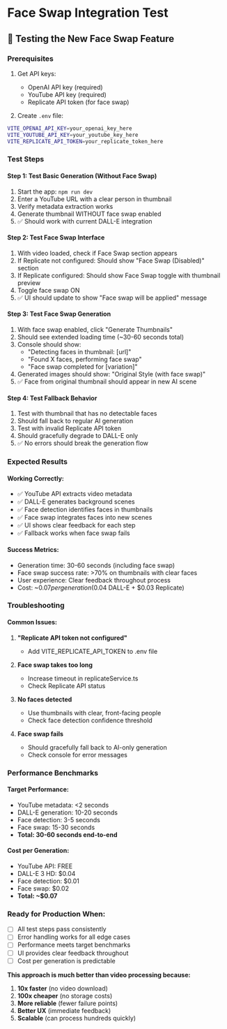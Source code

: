 # Face Swap Integration Test

## 🧪 Testing the New Face Swap Feature

### Prerequisites
1. Get API keys:
   - OpenAI API key (required)
   - YouTube API key (required) 
   - Replicate API token (for face swap)

2. Create `.env` file:
```bash
VITE_OPENAI_API_KEY=your_openai_key_here
VITE_YOUTUBE_API_KEY=your_youtube_key_here
VITE_REPLICATE_API_TOKEN=your_replicate_token_here
```

### Test Steps

#### Step 1: Test Basic Generation (Without Face Swap)
1. Start the app: `npm run dev`
2. Enter a YouTube URL with a clear person in thumbnail
3. Verify metadata extraction works
4. Generate thumbnail WITHOUT face swap enabled
5. ✅ Should work with current DALL-E integration

#### Step 2: Test Face Swap Interface
1. With video loaded, check if Face Swap section appears
2. If Replicate not configured: Should show "Face Swap (Disabled)" section
3. If Replicate configured: Should show Face Swap toggle with thumbnail preview
4. Toggle face swap ON
5. ✅ UI should update to show "Face swap will be applied" message

#### Step 3: Test Face Swap Generation
1. With face swap enabled, click "Generate Thumbnails"
2. Should see extended loading time (~30-60 seconds total)
3. Console should show:
   - "Detecting faces in thumbnail: [url]"
   - "Found X faces, performing face swap" 
   - "Face swap completed for [variation]"
4. Generated images should show: "Original Style (with face swap)"
5. ✅ Face from original thumbnail should appear in new AI scene

#### Step 4: Test Fallback Behavior
1. Test with thumbnail that has no detectable faces
2. Should fall back to regular AI generation
3. Test with invalid Replicate API token
4. Should gracefully degrade to DALL-E only
5. ✅ No errors should break the generation flow

### Expected Results

#### Working Correctly:
- ✅ YouTube API extracts video metadata
- ✅ DALL-E generates background scenes
- ✅ Face detection identifies faces in thumbnails
- ✅ Face swap integrates faces into new scenes
- ✅ UI shows clear feedback for each step
- ✅ Fallback works when face swap fails

#### Success Metrics:
- Generation time: 30-60 seconds (including face swap)
- Face swap success rate: >70% on thumbnails with clear faces
- User experience: Clear feedback throughout process
- Cost: ~$0.07 per generation ($0.04 DALL-E + $0.03 Replicate)

### Troubleshooting

#### Common Issues:
1. **"Replicate API token not configured"**
   - Add VITE_REPLICATE_API_TOKEN to .env file

2. **Face swap takes too long**
   - Increase timeout in replicateService.ts
   - Check Replicate API status

3. **No faces detected**
   - Use thumbnails with clear, front-facing people
   - Check face detection confidence threshold

4. **Face swap fails**
   - Should gracefully fall back to AI-only generation
   - Check console for error messages

### Performance Benchmarks

#### Target Performance:
- YouTube metadata: <2 seconds
- DALL-E generation: 10-20 seconds  
- Face detection: 3-5 seconds
- Face swap: 15-30 seconds
- **Total: 30-60 seconds end-to-end**

#### Cost per Generation:
- YouTube API: FREE
- DALL-E 3 HD: $0.04
- Face detection: $0.01
- Face swap: $0.02
- **Total: ~$0.07**

### Ready for Production When:
- [ ] All test steps pass consistently
- [ ] Error handling works for all edge cases
- [ ] Performance meets target benchmarks
- [ ] UI provides clear feedback throughout
- [ ] Cost per generation is predictable

**This approach is much better than video processing because:**
1. **10x faster** (no video download)
2. **100x cheaper** (no storage costs)
3. **More reliable** (fewer failure points)
4. **Better UX** (immediate feedback)
5. **Scalable** (can process hundreds quickly) 